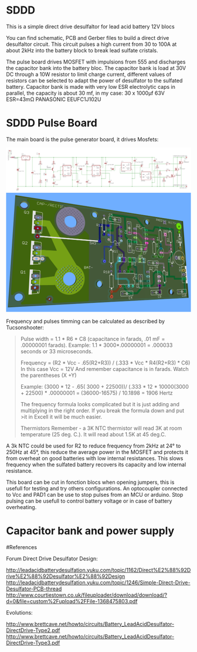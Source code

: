 # SDDD

This is a simple direct drive desulfaltor for lead acid battery 12V blocs

You can find schematic, PCB and Gerber files to build a direct drive desulfaltor circuit. This circuit pulses a high current from 30 to 100A at about 2kHz into the battery block to break lead sulfate cristals.

The pulse board drives MOSFET with impulsions from 555 and discharges the capacitor bank into the battery bloc. The capacitor bank is load at 30V DC through a 10W resistor to limit charge current, different values of resistors can be selected to adapt the power of desulfator to the sulfated battery.
Capacitor bank is made with very low ESR electrolytic caps in parallel, the capacity is about 30 mf, in my case:  30 x 1000µf 63V ESR=43mΩ PANASONIC EEUFC1J102U

# SDDD Pulse Board

The main board is the pulse generator board, it drives Mosfets:

![Alt text](SDDD-PulseBoard-1.0-SHM-Eagle.png)
![Alt text](SDDD-PulseBoard-1.0-PCB-3D-Top.png)

Frequency and pulses timming can be calculated as described by Tucsonshooter:

>Pulse width = 1.1 * R6 * C8         (capacitance in farads,  .01 mF = .00000001 farads). 
>Example: 1.1 * 3000*.00000001 = .000033 seconds or 33 microseconds.
>
>Frequency = (R2 * Vcc - .65(R2+R3)) / (.333 * Vcc * R4(R2+R3) * C6)
>In this case Vcc = 12V
>And remember capacitance is in farads. Watch the parentheses (X +Y) 
>
>Example: (3000 * 12 - .65( 3000 + 22500))/ (.333 * 12 * 10000(3000 + 22500) * .00000001 =    (36000-16575) / 10.1898     = 1906 Hertz
>
>The frequency formula looks complicated but it is just adding and multiplying in the right order. If you break the formula down and put >it in Excell it will be much easier.
>
>Thermistors 
>  Remember - a 3K NTC thermistor will read 3K at room temperature (25 deg. C.). It will read about 1.5K at 45 deg.C.

A 3k NTC could be used for R2 to reduce frequency from 2kHz at 24° to 250Hz at 45°, this reduce the average power in the MOSFET and protects it from overheat on good batteries with low internal resistances. This slows frequency when the sulfated battery recovers its capacity and low internal resistance.

This board can be cut in fonction blocs when opening jumpers, this is usefull for testing and try others configurations. An optocoupler connected to Vcc and PAD1 can be use to stop pulses from an MCU or arduino. Stop pulsing can be usefull to control battery voltage or in case of battery overheating. 

# Capacitor bank and power supply



#References

Forum Direct Drive Desulfator Design:

http://leadacidbatterydesulfation.yuku.com/topic/1162/Direct%E2%88%92Drive%E2%88%92Desulfator%E2%88%92Design
http://leadacidbatterydesulfation.yuku.com/topic/1246/Simple-Direct-Drive-Desulfator-PCB-thread
http://www.courtiestown.co.uk/fileuploader/download/download/?d=0&file=custom%2Fupload%2FFile-1368475803.pdf

Evolutions:

http://www.brettcave.net/howto/circuits/Battery_LeadAcidDesulfator-DirectDrive-Type2.pdf
http://www.brettcave.net/howto/circuits/Battery_LeadAcidDesulfator-DirectDrive-Type3.pdf
